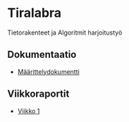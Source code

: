 

# Tiralabra

Tietorakenteet ja Algoritmit harjoitustyö


## Dokumentaatio

-   [Määrittelydokumentti](./docs/maarittelydokumentti.md)

## Viikkoraportit

-   [Viikko 1](./docs/viikkoraportit/viikko1.md)



